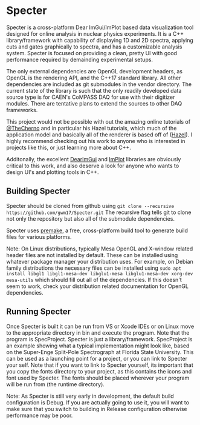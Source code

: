 # Specter

Specter is a cross-platform Dear ImGui/ImPlot based data visualization tool designed for online analysis in nuclear physics experiments. It is a C++ library/framework with capability of displaying 1D and 2D
spectra, applying cuts and gates graphically to spectra, and has a customizable analysis system. Specter is focused on providing a clean, pretty UI with good performance required by demainding experimental setups.

The only external dependencies are OpenGL development headers, as OpenGL is the rendering API, and the
C++17 standard library. All other dependencies are included as git submodules in the vendor directory. The current state of the library is such that the only readily developed data source type is for CAEN's
CoMPASS DAQ for use with their digitizer modules. There are tentative plans to extend the sources to other DAQ frameworks.

This project would not be possible with out the amazing online tutorials of [@TheCherno](https://github.com/TheCherno) and in particular his Hazel tutorials, which much of the application model and basically
all of the renderer is based off of ([Hazel](https://github.com/TheCherno/Hazel)). I highly recommend checking out his work to anyone who is interested in projects like this, or just learning more about C++.

Additonally, the excellent [DearImGui](https://github.com/ocornut/imgui) and [ImPlot](https://github.com/epezent/implot) libraries are obviously critical to this work, and also deserve a look for anyone who wants
to design UI's and plotting tools in C++.

## Building Specter

Specter should be cloned from github using `git clone --recursive https://github.com/gwm17/Specter.git` The recursive flag tells git to clone not only the repository but also all of the submodule dependencies.

Specter uses [premake](https://premake.github.io/), a free, cross-platform build tool to generate build files for various platforms.

Note: On Linux distributions, typically Mesa OpenGL and X-window related header files are not installed by default. These can be installed using whatever package manager your distribution uses. For example,
on Debian family distributions the necessary files can be installed using `sudo apt install libgl1 libgl1-mesa-dev libglu1-mesa libglu1-mesa-dev xorg-dev mesa-utils` which should fill out all of
the dependencies. If this doesn't seem to work, check your distribution related documentation for OpenGL dependencies.

## Running Specter

Once Specter is built it can be run from VS or Xcode IDEs or on Linux move to the appropriate directory in bin and execute the program. Note that the program is SpecProject. Specter is just a library/framework.
SpecProject is an example showing what a typical implementation might look like, based on the Super-Enge Split-Pole Spectrograph at Florida State University. This can be used as a launching point for a project, or
you can link to Specter your self. Note that if you want to link to Specter yourself, its important that you copy the fonts directory to your project, as this contains the icons and font used by Specter. The
fonts should be placed wherever your program will be run from (the runtime directory).

Note: As Specter is still very early in development, the default build configuration is Debug. If you are actually going to use it, you will want to make sure that you switch to building in Release configuration
otherwise performance may be poor.